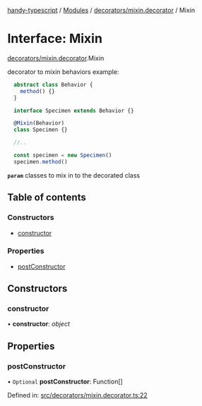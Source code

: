 [handy-typescript](../README.md) / [Modules](../modules.md) / [decorators/mixin.decorator](../modules/decorators_mixin_decorator.md) / Mixin

# Interface: Mixin

[decorators/mixin.decorator](../modules/decorators_mixin_decorator.md).Mixin

decorator to mixin behaviors
example:
```typescript
  abstract class Behavior {
    method() {}
  }

  interface Specimen extends Behavior {}

  @Mixin(Behavior)
  class Specimen {}

  //..

  const specimen = new Specimen()
  specimen.method()
```

**`param`** classes to mix in to the decorated class

## Table of contents

### Constructors

- [constructor](decorators_mixin_decorator.mixin.md#constructor)

### Properties

- [postConstructor](decorators_mixin_decorator.mixin.md#postconstructor)

## Constructors

### constructor

• **constructor**: *object*

## Properties

### postConstructor

• `Optional` **postConstructor**: Function[]

Defined in: [src/decorators/mixin.decorator.ts:22](https://github.com/robbiemu/handy-typescript/blob/9919eaf/src/decorators/mixin.decorator.ts#L22)
